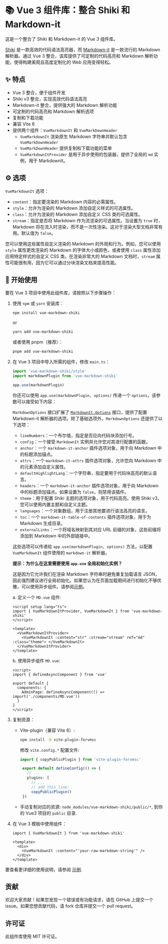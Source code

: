 # 📚 Vue 3 组件库：整合 Shiki 和 Markdown-it

这是一个整合了 Shiki 和 Markdown-it 的 Vue 3 组件库。

[Shiki](https://github.com/shikijs/shiki) 是一款高效的代码语法高亮器，而 [Markdown-it](https://github.com/markdown-it/markdown-it) 是一款流行的 Markdown 解析器。通过 Vue 3 整合，该库提供了可定制的代码高亮和 Markdown 解析功能，使得构建美观且高度定制化的 Web 应用变得轻松。

## ✨ 特点

- Vue 3 整合，便于组件开发
- Shiki v3 整合，实现高效代码语法高亮
- Markdown-it 整合，提供强大的 Markdown 解析功能
- 可定制的代码高亮和 Markdown 解析选项
- 复制和下载功能
- 兼容 Vite 6
- 提供两个组件：`VueMarkdownIt` 和 `VueMarkDownHeader`
  - `VueMarkdownIt` 渲染原生 Markdown 字符串并默认包含 `VueMarkDownHeader`
  - `VueMarkDownHeader` 提供复制和下载功能的菜单
  - `VueMarkdownItProvider` 是用于异步使用的包装器，提供了全局的 `md` 实例，用于 MarkdownIt。

## ⚙️ 选项

`VueMarkdownIt` 选项：

- `content`：指定要渲染的 Markdown 内容的必需属性。
- `style`：允许为渲染的 Markdown 添加自定义样式的可选属性。
- `class`：允许为渲染的 Markdown 添加自定义 CSS 类的可选属性。
- `stream`：指定是否将 Markdown 作为流渲染的可选属性。当设置为 `true` 时，Markdown 将在流入时渲染，而不是一次性渲染。这对于渲染大型文档非常有用。默认值为 `false`。

您可以使用这些属性自定义渲染的 Markdown 的外观和行为。例如，您可以使用 `style` 属性更改渲染的 Markdown 的字体大小或颜色，或者使用 `class` 属性添加应用特定样式的自定义 CSS 类。在渲染非常大的 Markdown 文档时，`stream` 属性可能很有用，因为它可以通过分块渲染文档来提高性能。

## 🚀 开始使用

要在 Vue 3 项目中使用此组件库，请按照以下步骤操作：

1. 使用 `npm` 或 `yarn` 安装库：

   ```bash
   npm install vue-markdown-shiki
   ```

   or

   ```bash
   yarn add vue-markdown-shiki
   ```

   或者使用 pnpm（推荐）：

   ```bash
   pnpm add vue-markdown-shiki
   ```

2. 在 Vue 3 项目中导入所需的组件，修改 `main.ts`：

   ```typescript
   import 'vue-markdown-shiki/style'
   import markdownPlugin from 'vue-markdown-shiki'

   app.use(markdownPlugin)
   ```

   你还可以使用 `app.use(markdownPlugin, options)` 传递一个 `options`，该参数可以接受如下内容：

   `MarkdownOptions` 接口扩展了 [`MarkdownIt.Options`](https://markdown-it.github.io/markdown-it/#MarkdownIt.new) 接口，提供了配置 Markdown-it 解析器的选项。除了基础选项外，`MarkdownOptions` 还提供了以下选项：

   - `lineNumbers`：一个布尔值，指定是否应向代码块添加行号。
   - `config`：一个接受 `MarkdownIt` 实例并允许您对其进行配置的函数。
   - `anchor`：一个 `markdown-it-anchor` 插件选项对象，用于向 Markdown 中的标题添加锚点。
   - `attrs`：一个 `markdown-it-attrs` 插件选项对象，允许您向 Markdown 中的元素添加自定义属性。
   - `defaultHighlightLang`：一个字符串，指定要用于代码块高亮的默认语言。
   - `headers`：一个 `markdown-it-anchor` 插件选项对象，用于向 Markdown 中的标题添加锚点。如果设置为 `false`，则禁用该插件。
   - `theme`：用于配置 Shiki 主题的选项对象，用于代码高亮。使用 Shiki v3，您可以使用内置主题和自定义主题。
   - `languages`：一个对象数组，用于注册其他要进行语法高亮的语言。
   - `toc`：一个 `markdown-it-table-of-contents` 插件选项对象，用于为 Markdown 生成目录。
   - `externalLinks`：一个将域名映射到其对应 URL 前缀的对象，这些前缀将添加到 Markdown 中的外部链接中。

   这些选项可以传递给 `app.use(markdownPlugin, options)` 方法，以配置 `VueMarkdownIt` 组件使用的 `markdown-it` 解析器。

   **提示：为什么在这里需要使用 `app.use` 全局初始化实例？**

   这是因为它允许我们在渲染 Markdown 字符串时避免重复加载语言 JSON，因此强烈建议进行全局初始化。如果您认为在页面加载期间进行初始化不够优雅，可以使用异步组件。请参阅[示例](https://vuejs.org/guide/components/async.html)。

   a. 定义一个 `MD.vue` 组件:

   ```vue
   <script setup lang="ts">
   import { VueMarkdownItProvider, VueMarkdownIt } from 'vue-markdown-shiki'
   </script>

   <template>
     <VueMarkdownItProvider>
       <VueMarkdownIt :content="str" :stream="stream" ref="md" :class="theme"> </VueMarkdownIt>
     </VueMarkdownItProvider>
   </template>
   ```

   b. 使用异步组件 `MD.vue`:

   ```vue
   <script>
   import { defineAsyncComponent } from 'vue'

   export default {
     components: {
       AdminPage: defineAsyncComponent(() => import('./components/MD.vue'))
     }
   }
   </script>
   ```

3. 复制资源：

   - Vite-plugin（兼容 Vite 6）:

     ```bash
     npm install -D vite-plugin-forvmsc
     ```

     修改 `vite.config.*` 配置文件:

     ```typescript
     import { copyPublicPlugin } from 'vite-plugin-forvmsc'

      export default defineConfig(() => {
        // ...
        plugins: [
          // ...
          // add this line:
          copyPublicPlugin()
      })

     ```

   - 手动复制对应的资源: `node_modules/vue-markdown-shiki/public/*`, 到你的 Vue3 项目的 `public` 目录.

4. 在 Vue 3 模板中使用组件：

   ```vue
   import { VueMarkdownIt } from 'vue-markdown-shiki'

   <template>
     <div>
       <VueMarkdownIt :content="'your-raw-markdown-string'" />
     </div>
   </template>
   ```

要查看更详细的使用说明，请参阅 [示例](https://toimc.github.io/vue-markdown-shiki/).

## 贡献

欢迎大家贡献！如果您发现一个错误或有功能请求，请在 GitHub 上提交一个 issue。如果您想贡献代码，请 fork 仓库并提交一个 pull request。

## 许可证

此组件库使用 MIT 许可证。
